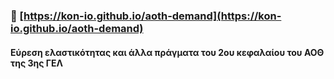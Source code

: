 ### :link: [https://kon-io.github.io/aoth-demand](https://kon-io.github.io/aoth-demand)

#### Εύρεση ελαστικότητας και άλλα πράγματα του 2ου κεφαλαίου του ΑΟΘ της 3ης ΓΕΛ